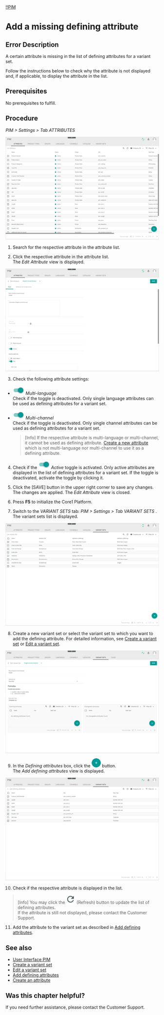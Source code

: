 [!!PIM](Actindo/PIM)

# Add a missing defining attribute

## Error Description
A certain attribute is missing in the list of defining attributes for a variant set.

Follow the instructions below to check why the attribute is not displayed and, if applicable, to display the attribute in the list.


## Prerequisites

No prerequisites to fulfill.

## Procedure

*PIM > Settings > Tab ATTRIBUTES*

![Attributes](/Assets/Screenshots/PIM/Settings/Attributes/Attributes.png "[Attributes]")

1. Search for the respective attribute in the attribute list.

2. Click the respective attribute in the attribute list.   
  The *Edit Attribute* view is displayed.

  ![Edit attribute](/Assets/Screenshots/PIM/Settings/Attributes/EditAttribute_Data.png "[Edit attribute]")

3. Check the following attribute settings:
  - ![Toggle](/Assets/Icons/Toggle.png "[Toggle]") *Multi-language*      
    Check if the toggle is deactivated. Only single language attributes can be used as defining attributes for a variant set.
  - ![Toggle](/Assets/Icons/Toggle.png "[Toggle]") *Multi-channel*      
    Check if the toggle is deactivated. Only single channel attributes can be used as defining attributes for a variant set.

    > [Info] If the respective attribute is multi-language or multi-channel, it cannot be used as defining attribute. [Create a new attribute](/PIM/Integration/01_ManageAttributes.md#create-an-attribute) which is not multi-language nor multi-channel to use it as a defining attribute.    

4. Check if the ![Toggle](/Assets/Icons/Toggle.png "[Toggle]") *Active* toggle is activated. Only active attributes are displayed in the list of defining attributes for a variant set. If the toggle is deactivated, activate the toggle by clicking it.

5. Click the [SAVE] button in the upper right corner to save any changes.   
  The changes are applied. The *Edit Attribute* view is closed.

6. Press **F5** to initialize the Core1 Platform.

7. Switch to the *VARIANT SETS* tab: *PIM > Settings > Tab VARIANT SETS* .      
  The variant sets list is displayed.

  ![Variant sets](/Assets/Screenshots/PIM/Settings/VariantSets/VariantSets.png "[Variant sets]")

8. Create a new variant set or select the variant set to which you want to add the defining attribute. For detailed information, see [Create a variant set](/PIM/Integration/07_ManageVariantSets.md#create-a-variant-set) or [Edit a variant set](/PIM/Integration/07_ManageVariantSets.md#edit-a-variant-set).

  ![Formulas](/Assets/Screenshots/PIM/Settings/VariantSets/Formulas.png "[Formulas]")

9. In the *Defining attributes* box, click the ![Add](/Assets/Icons/Plus01.png "[Add]") button.   
  The *Add defining attributes* view is displayed.

  ![Add defining attributes](/Assets/Screenshots/PIM/Settings/VariantSets/AddDefiningAttributes.png "[Add defining attributes]")

10. Check if the respective attribute is displayed in the list.

  > [Info] You may click the ![Refresh](/Assets/Icons/Refresh01.png "[Refresh]") (Refresh) button to update the list of defining attributes.    
  If the attribute is still not displayed, please contact the Customer Support.    

11. Add the attribute to the variant set as described in [Add defining attributes](/PIM/Integration/07_ManageVariantSets.md#add-defining-attributes).


## See also

- [User Interface PIM](/PIM/UserInterface/00_UserInterface.md)
- [Create a variant set](/PIM/Integration/07_ManageVariantSets.md#create-a-variant-set)
- [Edit a variant set](/PIM/Integration/07_ManageVariantSets.md#edit-a-variant-set)
- [Add defining attributes](/PIM/Integration/07_ManageVariantSets.md#add-defining-attributes)
- [Create an attribute](/PIM/Integration/01_ManageAttributes.md#create-an-attribute)


## Was this chapter helpful?

If you need further assistance, please contact the Customer Support.
